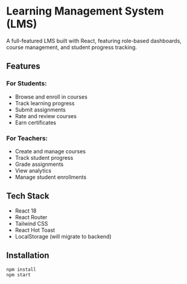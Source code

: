 # Learning Management System (LMS)

A full-featured LMS built with React, featuring role-based dashboards, course management, and student progress tracking.

## Features

### For Students:
- Browse and enroll in courses
- Track learning progress
- Submit assignments
- Rate and review courses
- Earn certificates

### For Teachers:
- Create and manage courses
- Track student progress
- Grade assignments
- View analytics
- Manage student enrollments

## Tech Stack
- React 18
- React Router
- Tailwind CSS
- React Hot Toast
- LocalStorage (will migrate to backend)

## Installation
```bash
npm install
npm start